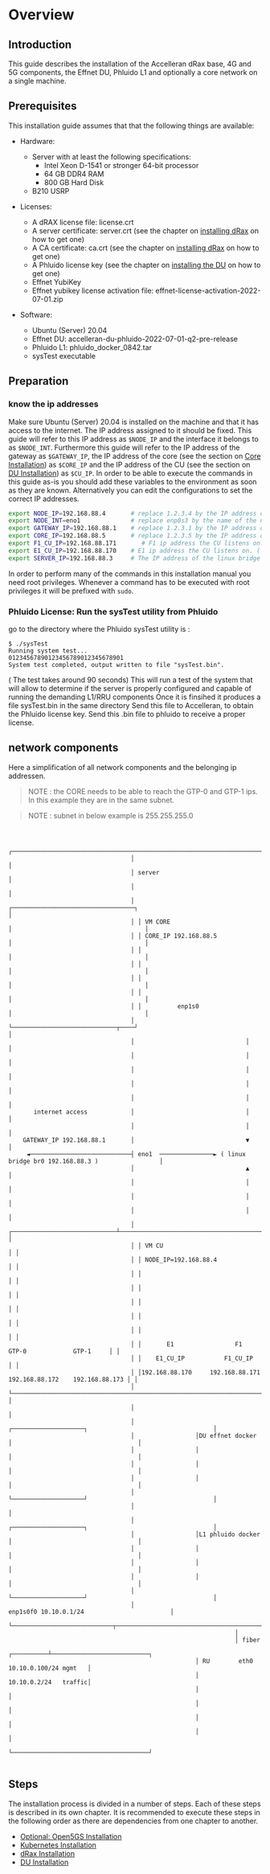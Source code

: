 # Overview

## Introduction

This guide describes the installation of the Accelleran dRax base, 4G and 5G components, the Effnet DU, Phluido L1 and optionally a core network on a single machine.

## Prerequisites

This installation guide assumes that that the following things are available:

* Hardware:
	* Server with at least the following specifications:
		* Intel Xeon D-1541 or stronger 64-bit processor
		* 64 GB DDR4 RAM
		* 800 GB Hard Disk
	* B210 USRP
* Licenses:
	* A dRAX license file: license.crt
	* A server certificate: server.crt (see the chapter on [installing dRax](/drax-docs/drax-install/) on how to get one)
	* A CA certificate: ca.crt (see the chapter on [installing dRax](/drax-docs/drax-install/) on how to get one)
	* A Phluido license key (see the chapter on [installing the DU](/drax-docs/du-install/) on how to get one)
	* Effnet YubiKey 
	* Effnet yubikey license activation file: effnet-license-activation-2022-07-01.zip
	
* Software:
	* Ubuntu (Server) 20.04
	* Effnet DU: accelleran-du-phluido-2022-07-01-q2-pre-release
	* Phluido L1: phluido_docker_0842.tar
	* sysTest executable 

## Preparation

### know the ip addresses
Make sure Ubuntu (Server) 20.04 is installed on the machine and that it has access to the internet.
The IP address assigned to it should be fixed.
This guide will refer to this IP address as `$NODE_IP` and the interface it belongs to as `$NODE_INT`.
Furthermore this guide will refer to the IP address of the gateway as `$GATEWAY_IP`, the IP address of the core (see the section on [Core Installation](/drax-docs/core-install/)) as `$CORE_IP` and the IP address of the CU (see the section on [DU Installation](/drax-docs/du-install/)) as `$CU_IP`.
In order to be able to execute the commands in this guide as-is you should add these variables to the environment as soon as they are known.
Alternatively you can edit the configurations to set the correct IP addresses. 

``` bash
export NODE_IP=192.168.88.4       # replace 1.2.3.4 by the IP address of the node
export NODE_INT=eno1              # replace enp0s3 by the name of the network interface that has IP $NODE_IP
export GATEWAY_IP=192.168.88.1    # replace 1.2.3.1 by the IP address of the gateway
export CORE_IP=192.168.88.5       # replace 1.2.3.5 by the IP address of the core
export F1_CU_IP=192.168.88.171       # F1 ip address the CU listens on. ( used in port range of the loadbalancer and creation of the CUCP)
export E1_CU_IP=192.168.88.170    # E1 ip address the CU listens on. ( used in port range of the loadbalancer and creation of the CUCP)
export SERVER_IP=192.168.88.3     # The IP address of the linux bridge ( br0 )
```

In order to perform many of the commands in this installation manual you need root privileges.
Whenever a command has to be executed with root privileges it will be prefixed with `sudo`.

### Phluido License: Run the sysTest utility from Phluido
go to the directory where the Phluido sysTest utility is :

```
$ ./sysTest 
Running system test...
01234567890123456789012345678901
System test completed, output written to file "sysTest.bin".
```

( The test takes around 90 seconds) This will run a test of the system that will allow to determine if the server is properly configured and capable of running the demanding L1/RRU components Once it is finsihed it produces a file sysTest.bin in the same directory Send this file to Accelleran, 
to obtain the Phluido license key. Send this .bin file to phluido to receive a proper license.


## network components
Here a simplification of all network components and the belonging ip addressen. 

> NOTE : the CORE needs to be able to reach the GTP-0  and GTP-1 ips. In this example they are in the same subnet.

> NOTE : subnet in below example is 255.255.255.0

```


                                  ┌──────────────────────────────────────────────────────────────────────────┐
                                  │                                                                          │
                                  │ server                                                                   │
                                  │                                                                          │
                                  │ ┌──────────────────────────────────┐                                     │
                                  │ │ VM CORE                          │                                     │
                                  │ │ CORE_IP 192.168.88.5             │                                     │
                                  │ │                                  │                                     │
                                  │ │                                  │                                     │
                                  │ │                                  │                                     │
                                  │ │                                  │                                     │
                                  │ │          enp1s0                  │                                     │
                                  │ └─────────────────────────────┬────┘                                     │
                                  │                               │                                          │
                                  │                               │                                          │
                                  │                               │                                          │
                                  │                               │                                          │
                                  │                               │                                          │
       internet access            │                               │                                          │
                                  │                               │                                          │
    GATEWAY_IP 192.168.88.1       │                               ▼                                          │
     ◄────────────────────────────┤ eno1  ───────────────► ( linux bridge br0 192.168.88.3 )                 │
                                  │                               ▲                                          │
                                  │                               │                                          │
                                  │                               │                                          │
                                  │                               │                                          │
                                  │ ┌─────────────────────────────┴────────────────────────────────────────┐ │
                                  │ │ VM CU                                                                │ │
                                  │ │ NODE_IP=192.168.88.4                                                 │ │
                                  │ │                                                                      │ │
                                  │ │                                                                      │ │
                                  │ │                                                                      │ │
                                  │ │                                                                      │ │
                                  │ │                                                                      │ │
                                  │ │       E1                 F1              GTP-0             GTP-1     │ │
                                  │ │    E1_CU_IP           F1_CU_IP                                       │ │
                                  │ │192.168.88.170     192.168.88.171    192.168.88.172    192.168.88.173 │ │
                                  │ └──────────────────────────────────────────────────────────────────────┘ │
                                  │                                                                          │
                                  │                 ┌────────────────────┐                                   │
                                  │                 │DU effnet docker    │                                   │
                                  │                 │                    │                                   │
                                  │                 │                    │                                   │
                                  │                 │                    │                                   │
                                  │                 └────────────────────┘                                   │
                                  │                                                                          │
                                  │                 ┌────────────────────┐                                   │
                                  │                 │L1 phluido docker   │                                   │
                                  │                 │                    │                                   │
                                  │                 │                    │                                   │
                                  │                 │                    │                                   │
                                  │                 └────────────────────┘                                   │
                                  │                             enp1s0f0 10.10.0.1/24                        │
                                  └────────────────────────────┬─────────────────────────────────────────────┘
                                                               │
                                                               │ fiber
                                                    ┌──────────┴───────────────────────────┐
                                                    │ RU        eth0 10.10.0.100/24 mgmt   │
                                                    │                10.10.0.2/24   traffic│
                                                    │                                      │
                                                    │                                      │
                                                    │                                      │
                                                    │                                      │
                                                    └──────────────────────────────────────┘


```

## Steps

The installation process is divided in a number of steps.
Each of these steps is described in its own chapter.
It is recommended to execute these steps in the following order as there are dependencies from one chapter to another.

* [Optional: Open5GS Installation](/drax-docs/core-install/)
* [Kubernetes Installation](/drax-docs/kubernetes-install/)
* [dRax Installation](/drax-docs/drax-install/)
* [DU Installation](/drax-docs/du-install/)
